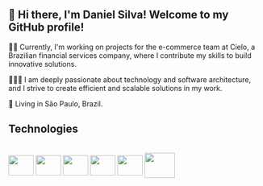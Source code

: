 ## 👋 Hi there, I'm Daniel Silva! Welcome to my GitHub profile!

💙💼 Currently, I'm working on projects for the e-commerce team at Cielo, a Brazilian financial services company, where I contribute my skills to build innovative solutions.

🧑🏻‍💻 I am deeply passionate about technology and software architecture, and I strive to create efficient and scalable solutions in my work.

📍 Living in São Paulo, Brazil.

## **Technologies**
<div style="display: inline_block"><br>
   <img align="center" height="40" width="50" src="https://cdn.jsdelivr.net/gh/devicons/devicon/icons/csharp/csharp-original.svg" />
   <img align="center" height="40" width="50" src="https://cdn.jsdelivr.net/gh/devicons/devicon/icons/dotnetcore/dotnetcore-original.svg" />
   <img align="center" height="40" width="50" src="https://cdn.jsdelivr.net/gh/devicons/devicon/icons/azure/azure-original.svg" />
   <img align="center" height="40" width="50" src="https://cdn.jsdelivr.net/gh/devicons/devicon/icons/kubernetes/kubernetes-plain.svg" />
   <img align="center" height="40" width="50" src="https://cdn.jsdelivr.net/gh/devicons/devicon/icons/redis/redis-original.svg" />
   <img align="center" height="50" width="60" src="https://cdn.jsdelivr.net/gh/devicons/devicon/icons/docker/docker-original.svg" />
</div>
